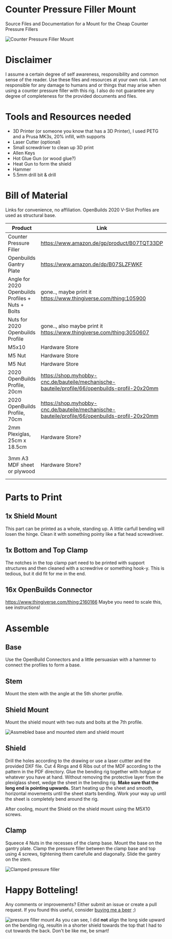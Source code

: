 # Counter Pressure Filler Mount
Source Files and Documentation for a Mount for the Cheap Counter Pressure Fillers

![Counter Pressure Filler Mount](./images/pressure_fillter_mount_cleanv1.png "Counter Pressure Filler Mount")

# Disclaimer
I assume a certain degree of self awareness, responsibility and common sense of the reader. Use these files and resources at your own risk. I am not responsible for any damage to humans and or things that may arise when using a counter pressure filler with this rig. I also do not guarantee any degree of completeness for the provided documents and files.

# Tools and Resources needed
* 3D Printer (or someone you know that has a 3D Printer), I used PETG and a Prusa MK3s, 20% infill, with supports
* Laser Cutter (optional)
* Small screwdriver to clean up 3D print
* Allen Keys
* Hot Glue Gun (or wood glue?)
* Heat Gun to form the shield
* Hammer
* 5.5mm drill bit & drill

# Bill of Material
Links for convenience, no affiliation. OpenBuilds 2020 V-Slot Profiles are used as structural base.


| Product | Link | Amount |
| --- | --- | --- |
| Counter Pressure Filler | https://www.amazon.de/gp/product/B07TQT33DP | 1 |
| Openbuilds Gantry Plate | https://www.amazon.de/dp/B07SLZFWKF | 1 |
| Angle for 2020 Openbuilds Profiles + Nuts + Bolts | gone.., maybe print it https://www.thingiverse.com/thing:105900 | 1 |
| Nuts for 2020 Openbuilds Profile | gone.., also maybe print it https://www.thingiverse.com/thing:3050607 | 2 |
| M5x10 | Hardware Store | 4 |
| M5 Nut | Hardware Store | 6 |
| M5 Nut | Hardware Store | 6 |
| 2020 OpenBuilds Profile, 20cm | https://shop.myhobby-cnc.de/bauteile/mechanische-bauteile/profile/66/openbuilds-profil-20x20mm | 9 |
| 2020 OpenBuilds Profile, 70cm | https://shop.myhobby-cnc.de/bauteile/mechanische-bauteile/profile/66/openbuilds-profil-20x20mm | 1 |
| 2mm Plexiglas, 25cm x 18.5cm | Hardware Store? | 1 |
| 3mm A3 MDF sheet or plywood | Hardware Store? | 1, maybe 2 to be sure |

# Parts to Print

## 1x Shield Mount
This part can be printed as a whole, standing up. A little carfull bending will losen the hinge. Clean it with something pointy like a flat head screwdriver.

## 1x Bottom and Top Clamp
The notches in the top clamp part need to be printed with support structures and then cleaned with a screwdrive or something hook-y. This is tedious, but it did fit for me in the end.


## 16x OpenBuilds Connector
https://www.thingiverse.com/thing:2160166
Maybe you need to scale this, see instructions!


# Assemble

## Base
Use the OpenBuild Connectors and a little persuasian with a hammer to connect the profiles to form a base.

## Stem
Mount the stem with the angle at the 5th shorter profile.

## Shield Mount
Mount the shield mount with two nuts and bolts at the 7th profile.

![Assmebled base and mounted stem and shield mount](./images/base_mount.jpg "Assmebled base and mounted stem and shield mount")

## Shield
Drill the holes according to the drawing or use a laser cuttter and the provided DXF file.
Cut 4 Rings and 6 Ribs out of the MDF according to the pattern in the PDF directory. 
Glue the bending rig together with hotglue or whatever you have at hand.
Without removing the protective layer from the plexiglass sheet, wedge the sheet in the bending rig.
**Make sure that the long end is pointing upwards.**
Start heating up the sheet and smooth, horizontal movements until the sheet starts bending. Work your way up until the sheet is completely bend around the rig.

After cooling, mount the Shield on the shield mount using the M5X10 screws.

## Clamp
Squeece 4 Nuts in the recesses of the clamp base. Mount the base on the gantry plate.
Clamp the pressure filler between the clamp base and top using 4 screws, tightening them carefulle and diagonally.
Slide the gantry on the stem.

![Clamped pressure filler](./images/clamp.jpg "Clamped pressure filler")


# Happy Botteling!
Any comments or improvements? Either submit an issue or create a pull request. If you found this useful, consider [buying me a beer](https://paypal.me/felixkosmalla) ;) 

![ pressure filler mount](./images/full.jpg "pressure filler mount")
As you can see, I did **not** align the long side upward on the bending rig, resultin in a shorter shield towards the top that I had to cut towards the back. Don't be like me, be smart!

